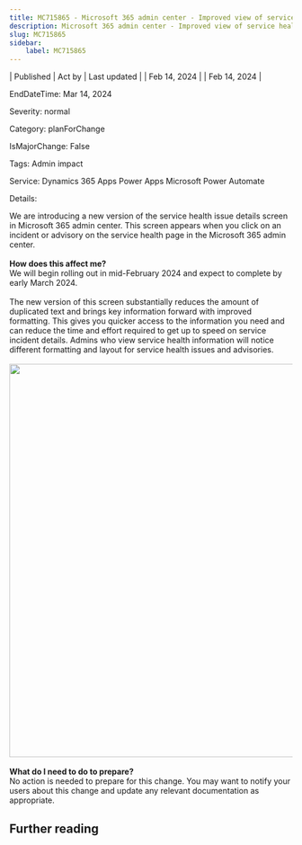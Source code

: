 ```yaml
---
title: MC715865 - Microsoft 365 admin center - Improved view of service health issue details
description: Microsoft 365 admin center - Improved view of service health issue details
slug: MC715865
sidebar:
    label: MC715865
---
```


| Published | Act by | Last updated |
| Feb 14, 2024 |  | Feb 14, 2024 |

EndDateTime: Mar 14, 2024

Severity: normal

Category: planForChange

IsMajorChange: False

Tags: Admin impact

Service: Dynamics 365 Apps Power Apps Microsoft Power Automate

Details: 

We are introducing a new version of the service health issue details screen in Microsoft 365 admin center. This screen appears when you click on an incident or advisory on the service health page in the Microsoft 365 admin center.
<br><br>
<b>How does this affect me?</b>
<br>
We will begin rolling out in mid-February 2024 and expect to complete by early March 2024.
<br><br>
The new version of this screen substantially reduces the amount of duplicated text and brings key information forward with improved formatting. This gives you quicker access to the information you need and can reduce the time and effort required to get up to speed on service incident details. Admins who view service health information will notice different formatting and layout for service health issues and advisories.
<br><br>
<img SRC="https://img-prod-cms-rt-microsoft-com.akamaized.net/cms/api/am/imageFileData/RW1gYwu?ver=d0c2" WIDTH="700"> 
<br><br>
<b>What do I need to do to prepare?</b>
<br>
No action is needed to prepare for this change. You may want to notify your users about this change and update any relevant documentation as appropriate.

## Further reading
